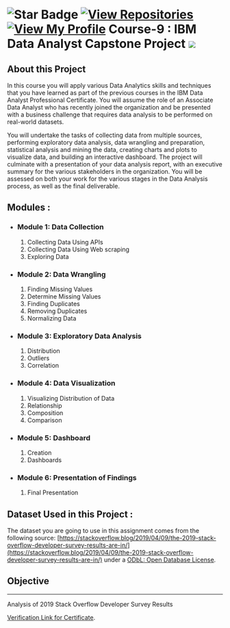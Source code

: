 ![Star Badge](https://img.shields.io/static/v1?label=%F0%9F%8C%9F&message=If%20Useful&style=style=flat&color=BC4E99)
 [![View Repositories](https://img.shields.io/badge/View-My_Repositories-blue?logo=GitHub)](https://github.com/deveshoo7?tab=repositories)
[![View My Profile](https://img.shields.io/badge/View-My_Profile-green?logo=GitHub)](https://github.com/deveshoo7) 
Course-9 : IBM Data Analyst Capstone Project ![](https://www.ibm.com/design/language/819fdd52300a64595843ff4186ae5098/core_gray10_on_blue60.svg)
================================================================================================================================================

About this Project
------------------

In this course you will apply various Data Analytics skills and techniques that you have learned as part of the previous courses in the IBM Data Analyst Professional Certificate. You will assume the role of an Associate Data Analyst who has recently joined the organization and be presented with a business challenge that requires data analysis to be performed on real-world datasets.

You will undertake the tasks of collecting data from multiple sources, performing exploratory data analysis, data wrangling and preparation, statistical analysis and mining the data, creating charts and plots to visualize data, and building an interactive dashboard. The project will culminate with a presentation of your data analysis report, with an executive summary for the various stakeholders in the organization. You will be assessed on both your work for the various stages in the Data Analysis process, as well as the final deliverable.

Modules :
---------

*   ### Module 1: Data Collection
    
    1.  Collecting Data Using APIs
    2.  Collecting Data Using Web scraping
    3.  Exploring Data
*   ### Module 2: Data Wrangling
    
    1.  Finding Missing Values
    2.  Determine Missing Values
    3.  Finding Duplicates
    4.  Removing Duplicates
    5.  Normalizing Data
*   ### Module 3: Exploratory Data Analysis
    
    1.  Distribution
    2.  Outliers
    3.  Correlation
*   ### Module 4: Data Visualization
    
    1.  Visualizing Distribution of Data
    2.  Relationship
    3.  Composition
    4.  Comparison
*   ### Module 5: Dashboard
    
    1.  Creation
    2.  Dashboards
*   ### Module 6: Presentation of Findings
    
    1.  Final Presentation

Dataset Used in this Project :
------------------------------

The dataset you are going to use in this assignment comes from the following source: [https://stackoverflow.blog/2019/04/09/the-2019-stack-overflow-developer-survey-results-are-in/](https://stackoverflow.blog/2019/04/09/the-2019-stack-overflow-developer-survey-results-are-in/) under a [ODbL: Open Database License](https://opendatacommons.org/licenses/odbl/1-0/?utm_medium=Exinfluencer&utm_source=Exinfluencer&utm_content=000026UJ&utm_term=10006555&utm_id=NA-SkillsNetwork-Channel-SkillsNetworkCoursesIBMDA0321ENSkillsNetwork21426264-2022-01-01).

Objective
---------

* * *

Analysis of 2019 Stack Overflow Developer Survey Results

[Verification Link for Certificate](https://www.coursera.org/account/accomplishments/verify/LLRJM9D9FKXC).
